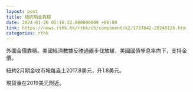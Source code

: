 ```yaml
---
layout: post
title: 紐約期金靠穩
date: 2024-01-26 05:16:22.000000000 +08:00
link: https://news.rthk.hk/rthk/ch/component/k2/1737842-20240126.htm
categories: rthk
---
```


外圍金價靠穩。美國經濟數據反映通脹步伐放緩，美國國債孳息率向下，支持金價。

紐約2月期金收市報每盎士2017.8美元，升1.8美元。

現貨金在2019美元附近。
